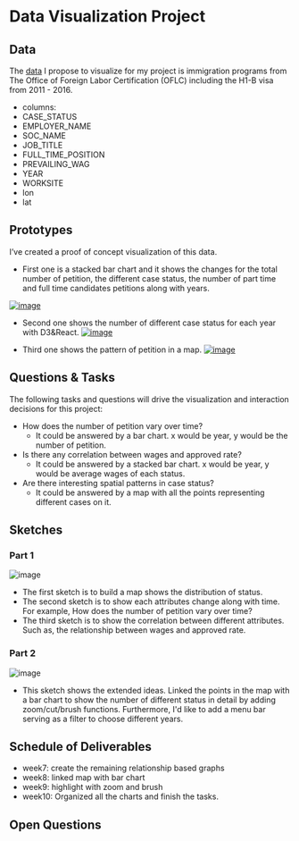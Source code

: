 # Data Visualization Project

## Data

The [data](https://gist.github.com/yinhao0424/9f1730ca91ab6a472fc212761267fa39) I propose to visualize for my project is immigration programs from The Office of Foreign Labor Certification (OFLC) including the H1-B visa from 2011 - 2016.

 *  columns: 
 *  CASE_STATUS
 *  EMPLOYER_NAME
 *  SOC_NAME
 *  JOB_TITLE
 *  FULL_TIME_POSITION
 *  PREVAILING_WAG
 *  YEAR
 *  WORKSITE
 *  lon
 *  lat

## Prototypes

I’ve created a proof of concept visualization of this data. 
 *  First one is a stacked bar chart and it shows the changes for the total number of petition, the different case status, the number of part time and full time candidates petitions along with years.

[![image](https://user-images.githubusercontent.com/44931709/65516192-8f380600-deae-11e9-934e-d01ca1466616.png)](https://beta.vizhub.com/yinhao0424/75b00344e86f4c8b9253c9dad751387a)

 *  Second one shows the number of different case status for each year with D3&React.
[![image](https://user-images.githubusercontent.com/44931709/66445343-784bf480-ea14-11e9-9351-c867695cea39.png)](https://beta.vizhub.com/yinhao0424/b3520ce6b373400fa819398654be5b9c)

 *  Third one shows the pattern of petition in a map.
[![image](https://user-images.githubusercontent.com/44931709/66445807-0ecce580-ea16-11e9-933f-3cd10c193067.png)](https://beta.vizhub.com/yinhao0424/6cfd339f342b4979ae20514de69fa308?edit=files&file=README.md&mode=full)
## Questions & Tasks

The following tasks and questions will drive the visualization and interaction decisions for this project:

 * How does the number of petition vary over time? 
     * It could be answered by a bar chart. x would be year, y would be the number of petition.
 * Is there any correlation between wages and approved rate?
      * It could be answered by a stacked bar chart. x would be year, y would be average wages of each status.
 * Are there interesting spatial patterns in case status?
      * It could be answered by a map with all the points representing different cases on it.
## Sketches
### Part 1
![image](https://user-images.githubusercontent.com/44931709/65524721-4424ef80-debc-11e9-9263-948eb1c60a3c.png)
 * The first sketch is to build a map shows the distribution of status. 
 * The second sketch is to show each attributes change along with time. For example, How does the number of petition vary over time?
 * The third sketch is to show the correlation between different attributes. Such as, the relationship between wages and approved rate.
 ### Part 2
 ![image](https://user-images.githubusercontent.com/44931709/66012228-568ec280-e494-11e9-9e99-e99645fe5843.png)
 * This sketch shows the extended ideas. Linked the points in the map with a bar chart to show the number of different status in detail by adding zoom/cut/brush functions. Furthermore, I'd like to add a menu bar serving as a filter to choose different years. 
 
 ## Schedule of Deliverables
  * week7:  create the remaining relationship based graphs
  * week8:  linked map with bar chart
  * week9:  highlight with zoom and brush
  * week10:  Organized all the charts and finish the tasks.

## Open Questions




